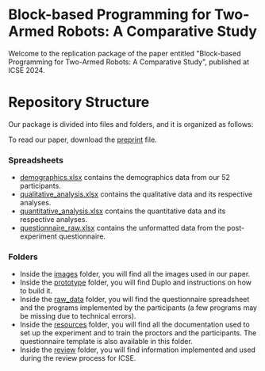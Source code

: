 # Block-based Programming for Two-Armed Robots: A Comparative Study
Welcome to the replication package of the paper entitled "Block-based Programming for Two-Armed Robots: A Comparative Study", published at ICSE 2024.

# Repository Structure 
Our package is divided into files and folders, and it is organized as follows:

To read our paper, download the [preprint](https://github.com/fronchetti/ICSE-2024/blob/main/preprint.pdf) file.

### Spreadsheets
- [demographics.xlsx](https://github.com/fronchetti/ICSE-2024/blob/main/demographics.xlsx) contains the demographics data from our 52 participants.
- [qualitative_analysis.xlsx](https://github.com/fronchetti/ICSE-2024/blob/main/qualitative_analysis.xlsx) contains the qualitative data and its respective analyses.
- [quantitative_analysis.xlsx](https://github.com/fronchetti/ICSE-2024/blob/main/quantitative_analysis.xlsx) contains the quantitative data and its respective analyses.
- [questionnaire_raw.xlsx](https://github.com/fronchetti/ICSE-2024/blob/main/raw_data/questionnaire_raw.xlsx) contains the unformatted data from the post-experiment questionnaire.

### Folders
- Inside the [images](https://github.com/fronchetti/ICSE-2024/tree/main/images) folder, you will find all the images used in our paper.
- Inside the [prototype](https://github.com/fronchetti/ICSE-2024/tree/main/prototype) folder, you will find Duplo and instructions on how to build it.
- Inside the [raw_data](https://github.com/fronchetti/ICSE-2024/tree/main/raw_data) folder, you will find the questionnaire spreadsheet and the programs implemented by the participants (a few programs may be missing due to technical errors).
- Inside the [resources](https://github.com/fronchetti/ICSE-2024/tree/main/resources) folder, you will find all the documentation used to set up the experiment and to train the proctors and the participants. The questionnaire template is also available in this folder.
- Inside the [review](https://github.com/fronchetti/ICSE-2024/tree/main/review) folder, you will find information implemented and used during the review process for ICSE. 

